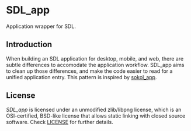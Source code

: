 # SDL_app

Application wrapper for SDL.

## Introduction

When building an SDL application for desktop, mobile, and web, there are subtle differences to accomodate the application workflow. SDL_app aims to clean up those differences, and make the code easier to read for a unified application entry. This pattern is inspired by [sokol_app](https://github.com/floooh/sokol#sokol_apph).

## License

*SDL_app* is licensed under an unmodified zlib/libpng license, which is an OSI-certified, BSD-like license that allows static linking with closed source software. Check [LICENSE](LICENSE) for further details.
